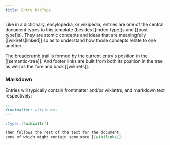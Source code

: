 ```yaml
---
title: Entry DocType
---
```


Like in a dictionary, encylopedia, or wikipedia, entries are one of the central document types to this template (besides [[index-type]]s and [[post-type]]s). They are atomic concepts and ideas that are meaningfully [[wikirefs|linked]] so as to understand how those concepts relate to one another.

The breadcrumb trail is formed by the current entry's position in the [[semantic-tree]]. And footer links are built from both its position in the tree as well as the fore and back [[wikirefs]].

### Markdown

Entries will typically contain frontmatter and/or wikiattrs, and markdown text respectively:

```markdown
---
frontmatter: attributes
---

:type::[[wikiattr]]

Then follows the rest of the text for the document, 
some of which might contain some more [[wikilinks]].
```
